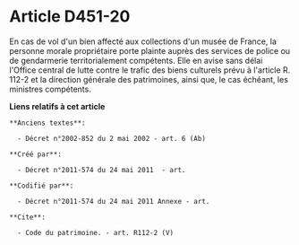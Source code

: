 # Article D451-20

En cas de vol d'un bien affecté aux collections d'un musée de France, la personne morale propriétaire porte plainte auprès
des services de police ou de gendarmerie territorialement compétents. Elle en avise sans délai l'Office central de lutte
contre le trafic des biens culturels prévu à l'article R. 112-2 et la direction générale des patrimoines, ainsi que, le cas
échéant, les ministres compétents.

**Liens relatifs à cet article**

	**Anciens textes**:

	  - Décret n°2002-852 du 2 mai 2002 - art. 6 (Ab)

	**Créé par**:

	  - Décret n°2011-574 du 24 mai 2011  - art.

	**Codifié par**:

	  - Décret n°2011-574 du 24 mai 2011 Annexe - art.

	**Cite**:

	  - Code du patrimoine. - art. R112-2 (V)

